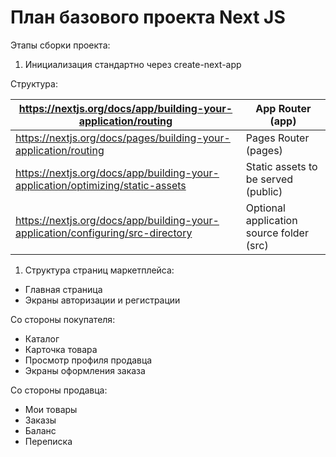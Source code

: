 # План базового проекта Next JS

Этапы сборки проекта:

1. Инициализация стандартно через create-next-app

Структура:

| https://nextjs.org/docs/app/building-your-application/routing | App Router (app)                          |
| --- |-------------------------------------------|
| https://nextjs.org/docs/pages/building-your-application/routing | Pages Router  (pages)                     |
| https://nextjs.org/docs/app/building-your-application/optimizing/static-assets | Static assets to be served   (public)     |
| https://nextjs.org/docs/app/building-your-application/configuring/src-directory | Optional application source folder  (src) |

1. Структура страниц маркетплейса:

- Главная страница
- Экраны авторизации и регистрации

Со стороны покупателя:

- Каталог
- Карточка товара
- Просмотр профиля продавца
- Экраны оформления заказа

Со стороны продавца:

- Мои товары
- Заказы
- Баланс
- Переписка